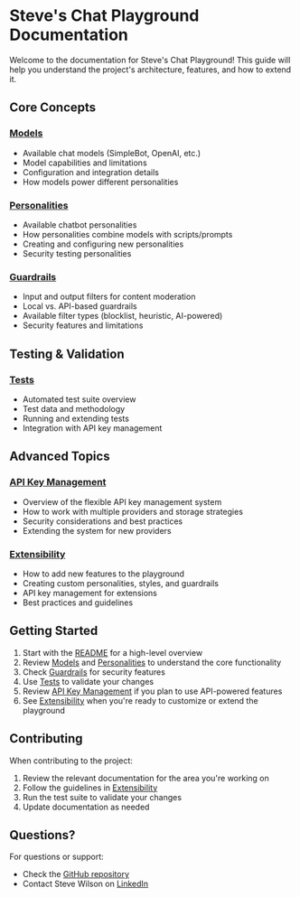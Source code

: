 # Steve's Chat Playground Documentation

Welcome to the documentation for Steve's Chat Playground! This guide will help you understand the project's architecture, features, and how to extend it.

## Core Concepts

### [Models](models.md)
- Available chat models (SimpleBot, OpenAI, etc.)
- Model capabilities and limitations
- Configuration and integration details
- How models power different personalities

### [Personalities](personalities.md)
- Available chatbot personalities
- How personalities combine models with scripts/prompts
- Creating and configuring new personalities
- Security testing personalities

### [Guardrails](guardrails.md)
- Input and output filters for content moderation
- Local vs. API-based guardrails
- Available filter types (blocklist, heuristic, AI-powered)
- Security features and limitations

## Testing & Validation

### [Tests](tests.md)
- Automated test suite overview
- Test data and methodology
- Running and extending tests
- Integration with API key management

## Advanced Topics

### [API Key Management](api_key_management.md)
- Overview of the flexible API key management system
- How to work with multiple providers and storage strategies
- Security considerations and best practices
- Extending the system for new providers

### [Extensibility](extensibility.md)
- How to add new features to the playground
- Creating custom personalities, styles, and guardrails
- API key management for extensions
- Best practices and guidelines

## Getting Started

1. Start with the [README](../README.md) for a high-level overview
2. Review [Models](models.md) and [Personalities](personalities.md) to understand the core functionality
3. Check [Guardrails](guardrails.md) for security features
4. Use [Tests](tests.md) to validate your changes
5. Review [API Key Management](api_key_management.md) if you plan to use API-powered features
6. See [Extensibility](extensibility.md) when you're ready to customize or extend the playground

## Contributing

When contributing to the project:
1. Review the relevant documentation for the area you're working on
2. Follow the guidelines in [Extensibility](extensibility.md)
3. Run the test suite to validate your changes
4. Update documentation as needed

## Questions?

For questions or support:
- Check the [GitHub repository](https://github.com/virtualsteve-star/chat-playground)
- Contact Steve Wilson on [LinkedIn](https://www.linkedin.com/in/wilsonsd/) 